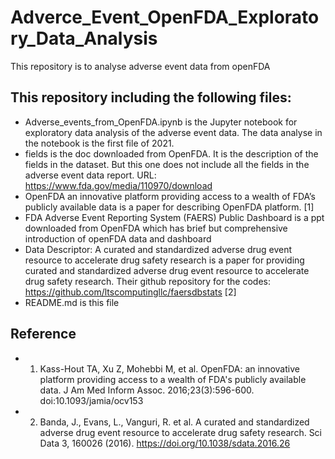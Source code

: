 # Adverce_Event_OpenFDA_Exploratory_Data_Analysis
This repository is to analyse adverse event data from openFDA

## This repository including the following files:

* Adverse_events_from_OpenFDA.ipynb is the Jupyter notebook for exploratory data analysis of the adverse event data. The data analyse in the notebook is the first file of 2021.
* fields is the doc downloaded from OpenFDA. It is the description of the fields in the dataset. But this one does not include all the fields in the adverse event data report. URL: https://www.fda.gov/media/110970/download
* OpenFDA an innovative platform providing access to a wealth of FDA’s publicly available data is a paper for describing OpenFDA platform. [1]
* FDA Adverse Event Reporting System (FAERS) Public Dashboard is a ppt downloaded from OpenFDA which has brief but comprehensive introduction of openFDA data and dashboard
* Data Descriptor: A curated and standardized adverse drug event resource to accelerate drug safety research is a paper for providing curated and standardized adverse drug event resource to accelerate drug safety research. Their github repository for the codes: https://github.com/ltscomputingllc/faersdbstats [2]
* README.md is this file 

## Reference
* 1. Kass-Hout TA, Xu Z, Mohebbi M, et al. OpenFDA: an innovative platform providing access to a wealth of FDA's publicly available data. J Am Med Inform Assoc. 2016;23(3):596-600. doi:10.1093/jamia/ocv153
* 2. Banda, J., Evans, L., Vanguri, R. et al. A curated and standardized adverse drug event resource to accelerate drug safety research. Sci Data 3, 160026 (2016). https://doi.org/10.1038/sdata.2016.26
